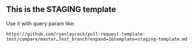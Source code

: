 ## This is the STAGING template

Use it with query param like:

`https://github.com/ryanlaycock/pull-request-template-test/compare/master…Test_branch?expand=1&template=staging-template.md`
